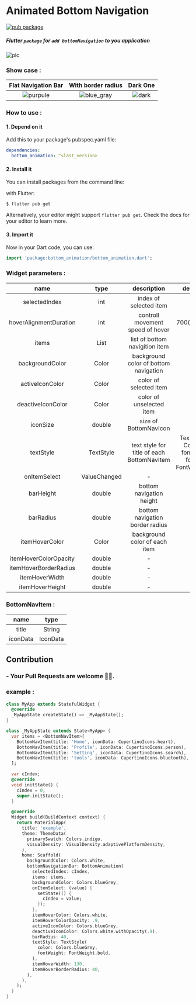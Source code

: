 # Animated Bottom Navigation

[![pub package](https://img.shields.io/pub/v/bottom_animation?color=green&style=flat-square)](https://pub.dev/packages/bottom_animation)

##### Flutter `package` for `add bottomNavigation` to you application

![pic](https://github.com/mahmoud-eslami/bottom_animation/blob/master/files/Screenshot%20from%202020-07-03%2021-53-25.png)

### Show case :

|                     Flat Navigation Bar                      |                      With border radius                      |                           Dark One                           |
| :----------------------------------------------------------: | :----------------------------------------------------------: | :----------------------------------------------------------: |
| ![purpule](https://github.com/mahmoud-eslami/bottom_animation/blob/master/files/purple-showCase.gif) | ![blue_gray](https://github.com/mahmoud-eslami/bottom_animation/blob/master/files/blueGray-showCase.gif) | ![dark](https://github.com/mahmoud-eslami/bottom_animation/blob/master/files/black-showCase.gif) |



### How to use :

#### 1. Depend on it

Add this to your package's pubspec.yaml file:

```yaml
dependencies:
  bottom_animation: ^<last_version>
```

#### 2. Install it

You can install packages from the command line:

with Flutter:

```shell
$ flutter pub get
```

Alternatively, your editor might support `flutter pub get`. Check the docs for your editor to learn more.

#### 3. Import it

Now in your Dart code, you can use:

```dart
import 'package:bottom_animation/bottom_animation.dart';
```



### Widget parameters :

|          name          |        type         |                description                 |                        default_value                         |
| :--------------------: | :-----------------: | :----------------------------------------: | :----------------------------------------------------------: |
|     selectedIndex      |         int         |           index of selected item           |                              -                               |
| hoverAlignmentDuration |         int         |      controll movement speed of hover      |                      700(milliesecond)                       |
|         items          | List<BottomNavItem> |       list of bottom navigition item       |                              -                               |
|    backgroundColor     |        Color        |   background color of bottom navigation    |                              -                               |
|    activeIconColor     |        Color        |           color of selected item           |                              -                               |
|   deactiveIconColor    |        Color        |          color of unselected item          |                              -                               |
|        iconSize        |       double        |           size of BottomNavIcon            |                              30                              |
|       textStyle        |      TextStyle      | text style for title of each BottomNavItem | TextStyle(color: Colors.white, fontSize: 18.0, fontWeight: FontWeight.w300) |
|      onItemSelect      |  ValueChanged<int>  |                     -                      |                              -                               |
|       barHeight        |       double        |          bottom navigation height          |                              80                              |
|       barRadius        |       double        |      bottom navigation border radius       |                              0                               |
|     itemHoverColor     |        Color        |       background color of each item        |                              -                               |
| itemHoverColorOpacity  |       double        |                     -                      |                              13                              |
| itemHoverBorderRadius  |       double        |                     -                      |                              15                              |
|     itemHoverWidth     |       double        |                     -                      |                             150                              |
|    itemHoverHeight     |       double        |                     -                      |                              55                              |

### BottomNavItem :

|   name   |   type   |
| :------: | :------: |
|  title   |  String  |
| iconData | IconData |



## Contribution

### - Your Pull Requests are welcome 🥳🙏.



### example :

```dart
class MyApp extends StatefulWidget {
  @override
  _MyAppState createState() => _MyAppState();
}

class _MyAppState extends State<MyApp> {
  var items = <BottomNavItem>[
    BottomNavItem(title: 'Home', iconData: CupertinoIcons.heart),
    BottomNavItem(title: 'Profile', iconData: CupertinoIcons.person),
    BottomNavItem(title: 'Setting', iconData: CupertinoIcons.search),
    BottomNavItem(title: 'tools', iconData: CupertinoIcons.bluetooth),
  ];

  var cIndex;
  @override
  void initState() {
    cIndex = 0;
    super.initState();
  }

  @override
  Widget build(BuildContext context) {
    return MaterialApp(
      title: 'example',
      theme: ThemeData(
        primarySwatch: Colors.indigo,
        visualDensity: VisualDensity.adaptivePlatformDensity,
      ),
      home: Scaffold(
        backgroundColor: Colors.white,
        bottomNavigationBar: BottomAnimation(
          selectedIndex: cIndex,
          items: items,
          backgroundColor: Colors.blueGrey,
          onItemSelect: (value) {
            setState(() {
              cIndex = value;
            });
          },
          itemHoverColor: Colors.white,
          itemHoverColorOpacity: .9,
          activeIconColor: Colors.blueGrey,
          deactiveIconColor: Colors.white.withOpacity(.9),
          barRadius: 40,
          textStyle: TextStyle(
            color: Colors.blueGrey,
            fontWeight: FontWeight.bold,
          ),
          itemHoverWidth: 130,
          itemHoverBorderRadius: 40,
        ),
      ),
    );
  }
}
```



